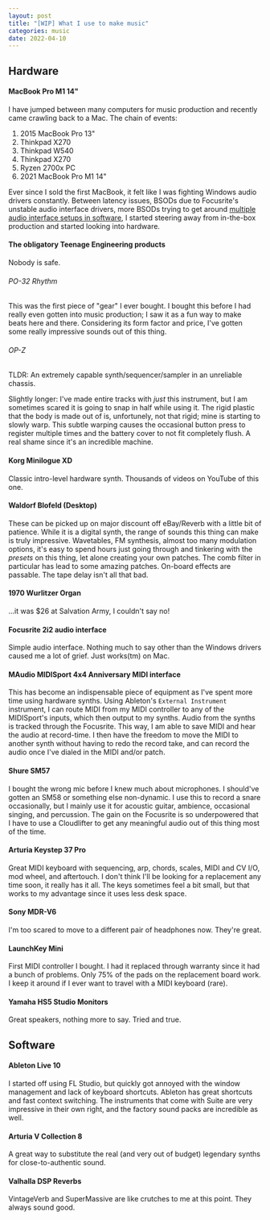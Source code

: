 ```yaml
---
layout: post
title: "[WIP] What I use to make music"
categories: music
date: 2022-04-10
---
```


## Hardware

#### MacBook Pro M1 14"

I have jumped between many computers for music production and recently came crawling
back to a Mac. The chain of events:

1. 2015 MacBook Pro 13"
2. Thinkpad X270
3. Thinkpad W540
4. Thinkpad X270
5. Ryzen 2700x PC
6. 2021 MacBook Pro M1 14"

Ever since I sold the first MacBook, it felt like I was fighting Windows audio drivers
constantly. Between latency issues, BSODs due to Focusrite's unstable audio interface
drivers, more BSODs trying to get around [multiple audio interface setups in software](
https://help.ableton.com/hc/en-us/articles/209071609-Using-Aggregate-Devices-and-multiple-audio-interfaces),
I started steering away from in-the-box production and started looking into hardware.

#### The obligatory Teenage Engineering products

Nobody is safe.

###### PO-32 Rhythm

This was the first piece of "gear" I ever bought. I bought this before I had really even
gotten into music production; I saw it as a fun way to make beats here and there.
Considering its form factor and price, I've gotten some really impressive sounds out of
this thing.

###### OP-Z

TLDR: An extremely capable synth/sequencer/sampler in an unreliable chassis.

Slightly longer: I've made entire tracks with _just_ this instrument, but I am sometimes
scared it is going to snap in half while using it. The rigid plastic that the body is
made out of is, unfortunely, not that rigid; mine is starting to slowly warp. This
subtle warping causes the occasional button press to register multiple times and the
battery cover to not fit completely flush. A real shame since it's an incredible
machine.

#### Korg Minilogue XD

Classic intro-level hardware synth. Thousands of videos on YouTube of this one.

#### Waldorf Blofeld (Desktop)

These can be picked up on major discount off eBay/Reverb with a little bit of patience.
While it is a digital synth, the range of sounds this thing can make is truly
impressive. Wavetables, FM synthesis, almost too many modulation options, it's easy to
spend hours just going through and tinkering with the _presets_ on this thing, let alone
creating your own patches. The comb filter in particular has lead to some amazing
patches. On-board effects are passable. The tape delay isn't all that bad.

#### 1970 Wurlitzer Organ

...it was $26 at Salvation Army, I couldn't say no!

#### Focusrite 2i2 audio interface

Simple audio interface. Nothing much to say other than the Windows drivers caused me a
lot of grief. Just works(tm) on Mac.

#### MAudio MIDISport 4x4 Anniversary MIDI interface

This has become an indispensable piece of equipment as I've spent more time using
hardware synths. Using Ableton's `External Instrument` instrument, I can route MIDI from
my MIDI controller to any of the MIDISport's inputs, which then output to my synths.
Audio from the synths is tracked through the Focusrite. This way, I am able to save MIDI
and hear the audio at record-time. I then have the freedom to move the MIDI to another
synth without having to redo the record take, and can record the audio once I've dialed
in the MIDI and/or patch.

#### Shure SM57

I bought the wrong mic before I knew much about microphones. I should've gotten an SM58
or something else non-dynamic. I use this to record a snare occasionally, but I mainly
use it for acoustic guitar, ambience, occasional singing, and percussion. The gain on
the Focusrite is so underpowered that I have to use a Cloudlifter to get any meaningful
audio out of this thing most of the time.

#### Arturia Keystep 37 Pro

Great MIDI keyboard with sequencing, arp, chords, scales, MIDI and CV I/O, mod wheel,
and aftertouch. I don't think I'll be looking for a replacement any time soon, it really
has it all. The keys sometimes feel a bit small, but that works to my advantage since it
uses less desk space.

#### Sony MDR-V6

I'm too scared to move to a different pair of headphones now. They're great.

#### LaunchKey Mini

First MIDI controller I bought. I had it replaced through warranty since it had a bunch
of problems. Only 75% of the pads on the replacement board work. I keep it around if I
ever want to travel with a MIDI keyboard (rare).

#### Yamaha HS5 Studio Monitors

Great speakers, nothing more to say. Tried and true.

## Software

#### Ableton Live 10

I started off using FL Studio, but quickly got annoyed with the window management and
lack of keyboard shortcuts. Ableton has great shortcuts and fast context switching. The
instruments that come with Suite are very impressive in their own right, and the factory
sound packs are incredible as well.

#### Arturia V Collection 8

A great way to substitute the real (and very out of budget) legendary synths for
close-to-authentic sound.

#### Valhalla DSP Reverbs

VintageVerb and SuperMassive are like crutches to me at this point. They always sound
good.
